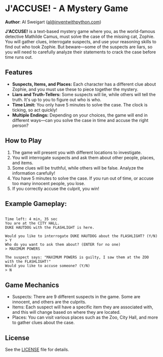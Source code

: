 # J'ACCUSE! - A Mystery Game

**Author**: Al Sweigart (al@inventwithpython.com)

**J'ACCUSE!** is a text-based mystery game where you, as the world-famous detective Mathilde Camus, must solve the case of the missing cat, Zophie. You will gather clues, interrogate suspects, and use your reasoning skills to find out who took Zophie. But beware—some of the suspects are liars, so you will need to carefully analyze their statements to crack the case before time runs out.

## Features

- **Suspects, Items, and Places:** Each character has a different clue about Zophie, and you must use these to piece together the mystery.
- **Liars and Truth-Tellers:** Some suspects will lie, while others will tell the truth. It's up to you to figure out who is who.
- **Time Limit:** You only have 5 minutes to solve the case. The clock is ticking, so act quickly!
- **Multiple Endings:** Depending on your choices, the game will end in different ways—can you solve the case in time and accuse the right person?


## How to Play
1. The game will present you with different locations to investigate.
2. You will interrogate suspects and ask them about other people, places, and items.
3. Some clues will be truthful, while others will be false. Analyze the information carefully!
4. You have 5 minutes to solve the case. If you run out of time, or accuse too many innocent people, you lose.
5. If you correctly accuse the culprit, you win!
## Example Gameplay:
```plaintext

Time left: 4 min, 35 sec
You are at the CITY HALL.
DUKE HAUTDOG with the FLASHLIGHT is here.

Would you like to interrogate DUKE HAUTDOG about the FLASHLIGHT? (Y/N)
> Y
Who do you want to ask them about? (ENTER for no one)
> MAXIMUM POWERS

The suspect says: "MAXIMUM POWERS is guilty, I saw them at the ZOO with the FLASHLIGHT!"
Would you like to accuse someone? (Y/N)
> N
```
## Game Mechanics
- Suspects: There are 9 different suspects in the game. Some are innocent, and others are the culprits.
- Items: Each suspect will have a specific item they are associated with, and this will change based on where they are located.
- Places: You can visit various places such as the Zoo, City Hall, and more to gather clues about the case.

## License
See the [LICENSE](LICENSE) file for details.
